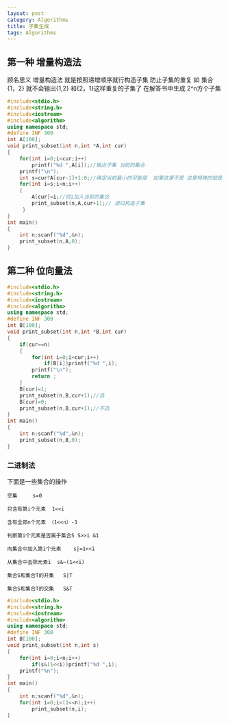 ```yaml
---
layout: post
category: Algorithms
title: 子集生成
tags: Algorithms
---
```


## 第一种  增量构造法 
顾名思义 增量构造法 就是按照递增顺序就行构造子集 防止子集的重复 如 集合{1，2} 就不会输出{1,2} 和{2，1}这样重复的子集了 在解答书中生成 2^n方个子集 
```c++
#include<stdio.h>
#include<string.h>
#include<iostream>
#include<algorithm>
using namespace std;
#define INF 300 
int A[100]; 
void print_subset(int n,int *A,int cur)
{
	for(int i=0;i<cur;i++)
		printf("%d ",A[i]);//输出子集 当前的集合 
	printf("\n");
	int s=cur?A[cur-1]+1:0;//确定当前最小的可能值  如果这里不是 这里特殊的就是cur==0时 其他的就是选比前一个大1的 
	for(int i=s;i<n;i++)
	{
		A[cur]=i;//将i加入当前的集合
		print_subset(n,A,cur+1);// 递归构造子集 
	 } 
}
int main()
{
	int n;scanf("%d",&n);
	print_subset(n,A,0); 
}

```

## 第二种 位向量法
```c++
#include<stdio.h>
#include<string.h>
#include<iostream>
#include<algorithm>
using namespace std;
#define INF 300 
int B[100]; 
void print_subset(int n,int *B,int cur)
{
	if(cur==n)
	{
		for(int i=0;i<cur;i++)
			if(B[i])printf("%d ",i);
		printf("\n");
		return ;
	}
	B[cur]=1;
	print_subset(n,B,cur+1);//选 
	B[cur]=0;
	print_subset(n,B,cur+1);//不选 
}
int main()
{
	int n;scanf("%d",&n);
	print_subset(n,B,0); 
}

```

### 二进制法
下面是一些集合的操作  

	空集     s=0

	只含有第i个元素  1<<i

	含有全部n个元素 （1<<n）-1

	判断第i个元素是否属于集合S S>>i &1

	向集合中加入第i个元素    s|=1<<i

	从集合中去除元素i  s&~(1<<i)

	集合S和集合T的并集   S|T

	集合S和集合T的交集   S&T

```c++
#include<stdio.h>
#include<string.h>
#include<iostream>
#include<algorithm>
using namespace std;
#define INF 300 
int B[100]; 
void print_subset(int n,int s)
{
	for(int i=0;i<n;i++)
		if(s&(1<<i))printf("%d ",i);
	printf("%n");
}
int main()
{
	int n;scanf("%d",&n);
	for(int i=0;i<(1<<n);i++)
		print_subset(n,i); 
}

```